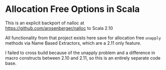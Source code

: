 Allocation Free Options in Scala
======
This is an explicit backport of nalloc at https://github.com/arosenberger/nalloc to Scala 2.10

All functionality from that project exists here save for allocation free `unapply` methods via Name Based Extractors, which are a 2.11 only feature.

I failed to cross build because of the unapply problem and a difference in macro constructs between 2.10 and 2.11, so this is an entirely separate code base.
